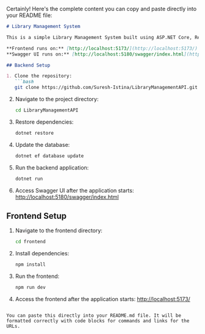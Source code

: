 Certainly! Here's the complete content you can copy and paste directly into your README file:

```markdown
# Library Management System

This is a simple Library Management System built using ASP.NET Core, React, TypeScript, and SQLite with Entity Framework. Documentation is available in Swagger and can be found in the `api-documentation` PDF inside the main folder.

**Frontend runs on:** [http://localhost:5173/](http://localhost:5173/)  
**Swagger UI runs on:** [http://localhost:5180/swagger/index.html](http://localhost:5180/swagger/index.html)

## Backend Setup

1. Clone the repository:
   ```bash
   git clone https://github.com/Suresh-Istina/LibraryManagementAPI.git
   ```

2. Navigate to the project directory:
   ```bash
   cd LibraryManagementAPI
   ```

3. Restore dependencies:
   ```bash
   dotnet restore
   ```

4. Update the database:
   ```bash
   dotnet ef database update
   ```

5. Run the backend application:
   ```bash
   dotnet run
   ```

6. Access Swagger UI after the application starts:
   [http://localhost:5180/swagger/index.html](http://localhost:5180/swagger/index.html)

## Frontend Setup

1. Navigate to the frontend directory:
   ```bash
   cd frontend
   ```

2. Install dependencies:
   ```bash
   npm install
   ```

3. Run the frontend:
   ```bash
   npm run dev
   ```

4. Access the frontend after the application starts:
   [http://localhost:5173/](http://localhost:5173/)
```

You can paste this directly into your README.md file. It will be formatted correctly with code blocks for commands and links for the URLs.
